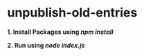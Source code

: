# unpublish-old-entries

**1. Install Packages using _npm install_**

**2. Run using _node index.js_**
